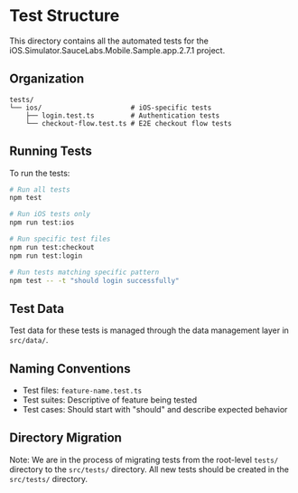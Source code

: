 # Test Structure

This directory contains all the automated tests for the iOS.Simulator.SauceLabs.Mobile.Sample.app.2.7.1 project.

## Organization

```
tests/
└── ios/                      # iOS-specific tests
    ├── login.test.ts         # Authentication tests
    └── checkout-flow.test.ts # E2E checkout flow tests
```

## Running Tests

To run the tests:

```bash
# Run all tests
npm test

# Run iOS tests only
npm run test:ios

# Run specific test files
npm run test:checkout
npm run test:login

# Run tests matching specific pattern
npm test -- -t "should login successfully"
```

## Test Data

Test data for these tests is managed through the data management layer in `src/data/`.

## Naming Conventions

- Test files: `feature-name.test.ts`
- Test suites: Descriptive of feature being tested
- Test cases: Should start with "should" and describe expected behavior

## Directory Migration

Note: We are in the process of migrating tests from the root-level `tests/` directory to the `src/tests/` directory.
All new tests should be created in the `src/tests/` directory. 
